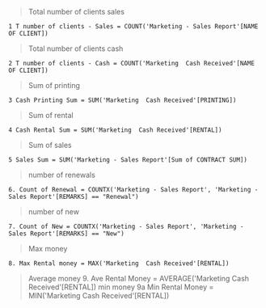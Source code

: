 > Total number of clients sales

```
1 T number of clients - Sales = COUNT('Marketing - Sales Report'[NAME OF CLIENT])
```

> Total number of clients cash

```
2 T number of clients - Cash = COUNT('Marketing  Cash Received'[NAME OF CLIENT])
```

> Sum of printing 

```
3 Cash Printing Sum = SUM('Marketing  Cash Received'[PRINTING])
```

> Sum of rental

```
4 Cash Rental Sum = SUM('Marketing  Cash Received'[RENTAL])
```

> Sum of sales

```
5 Sales Sum = SUM('Marketing - Sales Report'[Sum of CONTRACT SUM])
```

> number of renewals

```
6. Count of Renewal = COUNTX('Marketing - Sales Report', 'Marketing - Sales Report'[REMARKS] == "Renewal")
```

> number of new

```      
7. Count of New = COUNTX('Marketing - Sales Report', 'Marketing - Sales Report'[REMARKS] == "New")
```

> Max money

```
8. Max Rental money = MAX('Marketing  Cash Received'[RENTAL])
```

> Average money
     9. Ave Rental Money = AVERAGE('Marketing  Cash Received'[RENTAL])
min money
    9a Min Rental Money = MIN('Marketing  Cash Received'[RENTAL])
